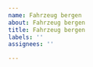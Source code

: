 ```yaml
---
name: Fahrzeug bergen
about: Fahrzeug bergen
title: Fahrzeug bergen
labels: ''
assignees: ''

---
```



